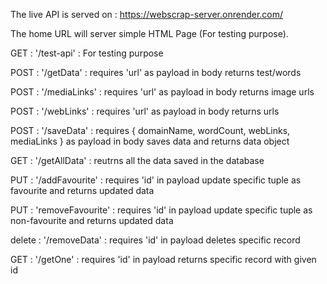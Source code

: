 The live API is served on : https://webscrap-server.onrender.com/

The home URL will server simple HTML Page (For testing purpose).


GET : '/test-api' : For testing purpose 

POST : '/getData' : 
    requires 'url' as payload in body
    returns test/words

POST : '/mediaLinks' :
    requires 'url' as payload in body
    returns image urls

POST : '/webLinks' : 
    requires 'url' as payload in body
    returns urls

POST : '/saveData' : 
    requires { domainName, wordCount, webLinks, mediaLinks } as payload in body
    saves data and returns data object

GET : '/getAllData' : 
    reutrns all the data saved in the database

PUT : '/addFavourite' : 
    requires 'id' in payload
    update specific tuple as favourite and returns updated data

PUT : 'removeFavourite' :
    requires 'id' in payload
    update specific tuple as non-favourite and returns updated data

delete : '/removeData' :
    requires 'id' in payload
    deletes specific record

GET : '/getOne' :
    requires 'id' in payload
    returns specific record with given id